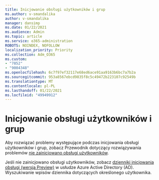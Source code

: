 ```yaml
---
title: Inicjowanie obsługi użytkowników i grup
ms.author: v-smandalika
author: v-smandalika
manager: dansimp
ms.date: 01/22/2021
ms.audience: Admin
ms.topic: article
ms.service: o365-administration
ROBOTS: NOINDEX, NOFOLLOW
localization_priority: Priority
ms.collection: Adm_O365
ms.custom:
- "7852"
- "9004348"
ms.openlocfilehash: 6c7f97ef32117e68ed6ace91aa9163b6bc7a7b2a
ms.sourcegitcommit: 953a8567ebcd9835f8c5c49472b223107c92549b
ms.translationtype: MT
ms.contentlocale: pl-PL
ms.lasthandoff: 01/22/2021
ms.locfileid: "49949912"
---
```

# <a name="provisioning-users-and-groups"></a>Inicjowanie obsługi użytkowników i grup

Aby rozwiązać problemy występujące podczas inicjowania obsługi użytkowników i grup, zobacz Przewodnik dotyczący rozwiązywania problemów [nie zainicjowano obsługi użytkowników](https://docs.microsoft.com/azure/active-directory/app-provisioning/application-provisioning-config-problem-no-users-provisioned).

Jeśli nie zainicjowano obsługi użytkowników, zobacz [dzienniki inicjowania obsługi (wersja Preview)](https://docs.microsoft.com/azure/active-directory/reports-monitoring/concept-provisioning-logs) w usłudze Azure Active Directory (AD). Wyszukiwanie wpisów dziennika dotyczących określonego użytkownika.

